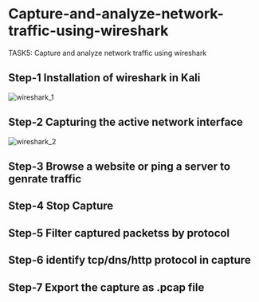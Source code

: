 # Capture-and-analyze-network-traffic-using-wireshark
TASK5: Capture and analyze network traffic using wireshark

## Step-1 Installation of wireshark in Kali

![wireshark_1](https://github.com/user-attachments/assets/6a201db3-502d-449a-8d02-b4f36a615f9c)

## Step-2 Capturing the active network interface

![wireshark_2](https://github.com/user-attachments/assets/53834651-79d9-4f83-98a4-745c94d12d09)

## Step-3 Browse a website or ping a server to genrate traffic

## Step-4 Stop Capture 

## Step-5 Filter captured packetss by protocol

## Step-6 identify tcp/dns/http protocol in capture

## Step-7 Export the capture as .pcap file






